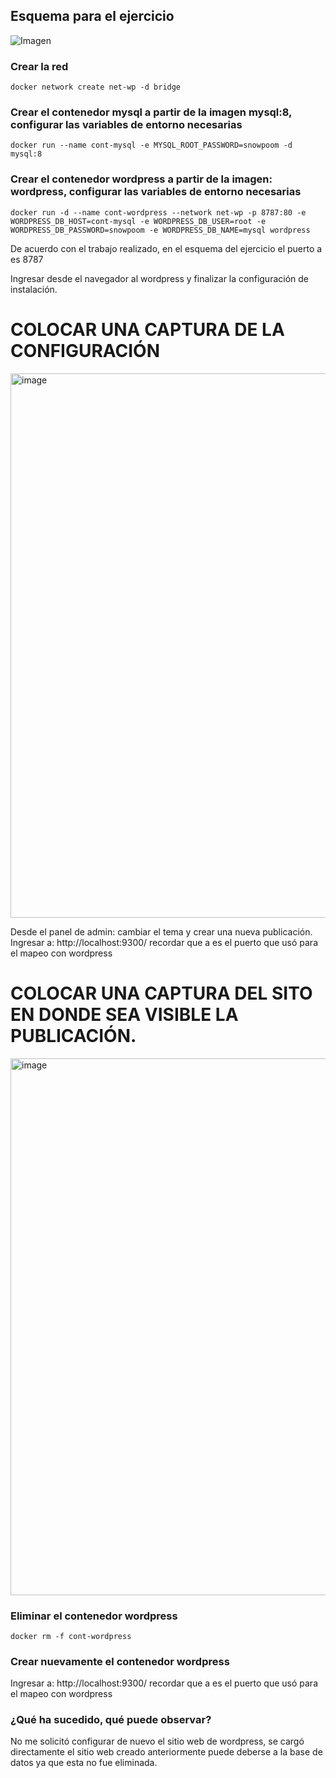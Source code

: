 ## Esquema para el ejercicio
![Imagen](esquema-4-ejercicio.PNG)

### Crear la red
```
docker network create net-wp -d bridge
```
### Crear el contenedor mysql a partir de la imagen mysql:8, configurar las variables de entorno necesarias
```
docker run --name cont-mysql -e MYSQL_ROOT_PASSWORD=snowpoom -d mysql:8
```
### Crear el contenedor wordpress a partir de la imagen: wordpress, configurar las variables de entorno necesarias
```
docker run -d --name cont-wordpress --network net-wp -p 8787:80 -e WORDPRESS_DB_HOST=cont-mysql -e WORDPRESS_DB_USER=root -e WORDPRESS_DB_PASSWORD=snowpoom -e WORDPRESS_DB_NAME=mysql wordpress
```
De acuerdo con el trabajo realizado, en el esquema del ejercicio el puerto a es 8787

Ingresar desde el navegador al wordpress y finalizar la configuración de instalación.
# COLOCAR UNA CAPTURA DE LA CONFIGURACIÓN
<img width="1102" height="871" alt="image" src="https://github.com/user-attachments/assets/a0875461-371a-454c-ab32-6fe627828fe4" />


Desde el panel de admin: cambiar el tema y crear una nueva publicación.
Ingresar a: http://localhost:9300/ 
recordar que a es el puerto que usó para el mapeo con wordpress
# COLOCAR UNA CAPTURA DEL SITO EN DONDE SEA VISIBLE LA PUBLICACIÓN.
<img width="1899" height="859" alt="image" src="https://github.com/user-attachments/assets/77ed10b9-5311-4268-96fb-20672d6dd0e2" />

### Eliminar el contenedor wordpress
```
docker rm -f cont-wordpress
```
### Crear nuevamente el contenedor wordpress
Ingresar a: http://localhost:9300/ 
recordar que a es el puerto que usó para el mapeo con wordpress

### ¿Qué ha sucedido, qué puede observar?
No me solicitó configurar de nuevo el sitio web de wordpress, se cargó directamente el sitio web creado anteriormente puede deberse a la base de datos ya que esta no fue eliminada.
